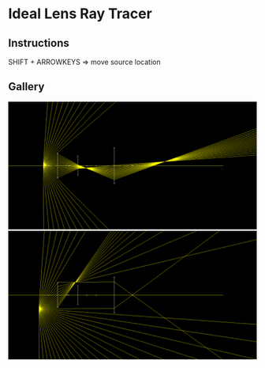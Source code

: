 # Ideal Lens Ray Tracer

## Instructions
SHIFT + ARROWKEYS => move source location

## Gallery
![focus](https://github.com/swarmalator/ideal-lens-tracer/blob/master/images/focus.png)
![refract](https://github.com/swarmalator/ideal-lens-tracer/blob/master/images/refract.png)